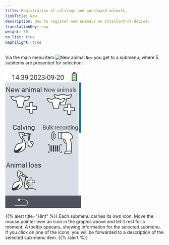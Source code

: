 ```yaml
---
title: Registration of calvings and purchased animals
linkTitle: New
description: How to register new animals on VitalControl device.
translationKey: new
weight: 50
no_list: true
maphilight: true
---
```

Via the main menu item <img src="/icons/main/new-animal.svg" width="35" align="bottom" alt="New animal" /> `New` you get to a submenu, where 5 subitems are presented for selection:

<img src="images/neuen.png" alt="VitalControl New" title="New" usemap="#workmap" class="maphilight" />

<map name="workmap">
  <area shape="rect" coords="3,40,116,160" alt="New animal" title="How to register a new animal using the VitalControl device&#10;Mouse click: open documentation" href="/en/docs/new/animal/">
  <area shape="rect" coords="3,160,116,280" alt="Calving" title="How to register a new calving using VitalControl device&#10;Mouse click: open documentation" href="/en/docs/new/calving/">
  <area shape="rect" coords="3,280,116,399" alt="Animal loss" title="How to register the loss of an animal using the VitalControl device&#10;Mouse click: open documentation" href="/en/docs/new/animal-loss/">

  <area shape="rect" coords="116,40,230,160" alt="New animals" title="How to create multiple new animals on the VitalControl device using one single action&#10;Mouse click: open documentation" href="/en/docs/new/animals/">
  <area shape="rect" coords="116,160,230,280" alt="Bulk recording" title="Use the barcode scanner to record a variety of animals&#10;Mouse click: open documentation" href="/en/docs/new/bulk-recording/">
</map>

{{% alert title="Hint" %}}
Each submenu carries its own icon. Move the mouse pointer over an icon in the graphic above and let it rest for a moment. A tooltip appears, showing information for the selected submenu. If you click on one of the icons, you will be forwarded to a description of the selected sub-menu item.
{{% /alert %}}
